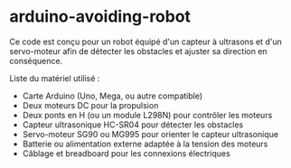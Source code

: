 # arduino-avoiding-robot
Ce code est conçu pour un robot équipé d'un capteur à ultrasons et d'un servo-moteur afin de détecter les obstacles et ajuster sa direction en conséquence.

Liste du matériel utilisé :

- Carte Arduino (Uno, Mega, ou autre compatible)
- Deux moteurs DC pour la propulsion
- Deux ponts en H (ou un module L298N) pour contrôler les moteurs
- Capteur ultrasonique HC-SR04 pour détecter les obstacles
- Servo-moteur SG90 ou MG995 pour orienter le capteur ultrasonique
- Batterie ou alimentation externe adaptée à la tension des moteurs
- Câblage et breadboard pour les connexions électriques
